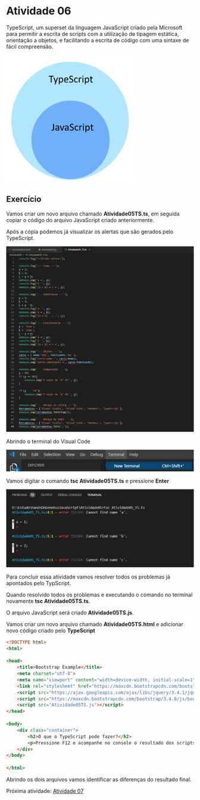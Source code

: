 # Atividade 06

TypeScript, um superset da linguagem JavaScript criado pela Microsoft para permitir a escrita de scripts com a utilização de tipagem estática, orientação a objetos, e facilitando a escrita de código com uma sintaxe de fácil compreensão.

![TypeScript](/Image/Requisitos14.png)

## Exercício

Vamos criar um novo arquivo chamado **Atividade05TS.ts**, em seguida copiar o código do arquivo JavaScript criado anteriormente.

Após a cópia podemos já visualizar os alertas que são gerados pelo TypeScript.

![TypeScript Erros](/Image/Requisitos15.png)

Abrindo o terminal do Visual Code

![Abrindo Terminal](/Image/Requisitos12.png)

Vamos digitar o comando **tsc Atividade05TS.ts** e pressione **Enter**

![Abrindo Terminal](/Image/Requisitos16.png)

Para concluir essa atividade vamos resolver todos os problemas já apontados pelo TypScript. 

Quando resolvido todos os problemas e executando o comando no terminal novamente **tsc Atividade05TS.ts**. 

O arquivo JavaScript será criado **Atividade05TS.js**.

Vamos criar um novo arquivo chamado **Atividade05TS.html** e adicionar novo código criado pelo **TypeScript**

```html
<!DOCTYPE html>
<html>

<head>
    <title>Bootstrap Example</title>
    <meta charset="utf-8">
    <meta name="viewport" content="width=device-width, initial-scale=1">
    <link rel="stylesheet" href="https://maxcdn.bootstrapcdn.com/bootstrap/3.4.0/css/bootstrap.min.css">
    <script src="https://ajax.googleapis.com/ajax/libs/jquery/3.4.1/jquery.min.js"></script>
    <script src="https://maxcdn.bootstrapcdn.com/bootstrap/3.4.0/js/bootstrap.min.js"></script>
    <script src="Atividade05TS.js"></script>
</head>

<body>
    <div class="container">
        <h2>O que o TypeScript pode fazer?</h2>
        <p>Pressione F12 e acompanhe no console o resultado dos scripts</p>
    </div>
</body>

</html>
```

Abrindo os dois arquivos vamos identificar as diferenças do resultado final.

Próxima atividade: [Atividade 07](ATIVIDADE07.md)